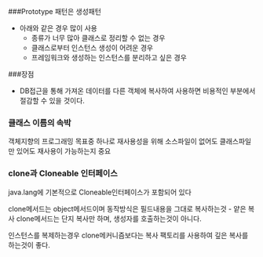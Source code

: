 ###Prototype 패턴은 생성패턴
- 아래와 같은 경우 많이 사용
  - 종류가 너무 많아 클래스로 정리할 수 없는 경우
  - 클래스로부터 인스턴스 생성이 어려운 경우
  - 프레임워크와 생성하는 인스턴스를 분리하고 싶은 경우

###장점
- DB접근을 통해 가져온 데이터를 다른 객체에 복사하여 사용하면 비용적인 부분에서 절감할 수 있을 것이다.

### 클래스 이름의 속박
객체지향의 프로그래밍 목표중 하나로 재사용성을 위해
소스파일이 없어도 클래스파일만 있어도 재사용이 가능하는지 중요

### clone과 Cloneable 인터페이스

java.lang에 기본적으로 Cloneable인터페이스가 포함되어 있다

clone메서드는 object메서드이며 동작방식은 필드내용을 그대로 복사하는것 - 얕은 복사
clone메서드는 단지 복사만 하며, 생성자를 호출하는것이 아니다.

인스턴스를 복제하는경우 clone메커니즘보다는 복사 팩토리를 사용하여 깊은 복사를 하는것이 좋다.

